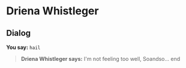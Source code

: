 # Driena Whistleger
## Dialog

**You say:** `hail`



>**Driena Whistleger says:** I'm not feeling too well, Soandso...
end
